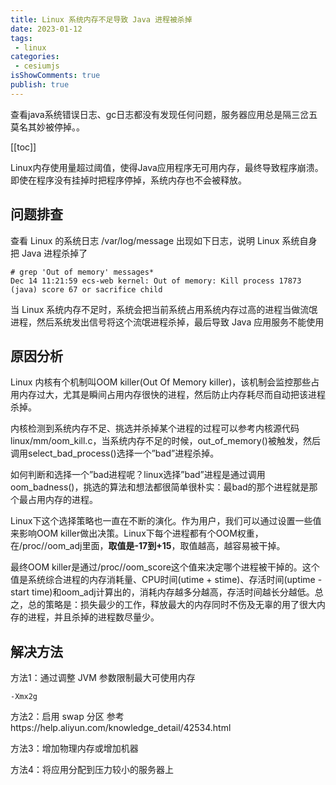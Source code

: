 ```yaml
---
title: Linux 系统内存不足导致 Java 进程被杀掉
date: 2023-01-12
tags:
 - linux
categories:
 - cesiumjs
isShowComments: true
publish: true
---
```


<Boxx/>

查看java系统错误日志、gc日志都没有发现任何问题，服务器应用总是隔三岔五莫名其妙被停掉。。

[[toc]]

<!-- more -->

Linux内存使用量超过阈值，使得Java应用程序无可用内存，最终导致程序崩溃。即使在程序没有挂掉时把程序停掉，系统内存也不会被释放。

## 问题排查

查看 Linux 的系统日志 /var/log/message 出现如下日志，说明 Linux 系统自身把 Java 进程杀掉了

```shell
# grep 'Out of memory' messages*
Dec 14 11:21:59 ecs-web kernel: Out of memory: Kill process 17873 (java) score 67 or sacrifice child
```

当 Linux 系统内存不足时，系统会把当前系统占用系统内存过高的进程当做流氓进程，然后系统发出信号将这个流氓进程杀掉，最后导致 Java 应用服务不能使用

## 原因分析

Linux 内核有个机制叫OOM killer(Out Of Memory killer)，该机制会监控那些占用内存过大，尤其是瞬间占用内存很快的进程，然后防止内存耗尽而自动把该进程杀掉。

内核检测到系统内存不足、挑选并杀掉某个进程的过程可以参考内核源代码linux/mm/oom_kill.c，当系统内存不足的时候，out_of_memory()被触发，然后调用select_bad_process()选择一个”bad”进程杀掉。

如何判断和选择一个”bad进程呢？linux选择”bad”进程是通过调用oom_badness()，挑选的算法和想法都很简单很朴实：最bad的那个进程就是那个最占用内存的进程。

Linux下这个选择策略也一直在不断的演化。作为用户，我们可以通过设置一些值来影响OOM killer做出决策。Linux下每个进程都有个OOM权重，在/proc//oom_adj里面，**取值是-17到+15**，取值越高，越容易被干掉。

最终OOM killer是通过/proc//oom_score这个值来决定哪个进程被干掉的。这个值是系统综合进程的内存消耗量、CPU时间(utime + stime)、存活时间(uptime - start time)和oom_adj计算出的，消耗内存越多分越高，存活时间越长分越低。总之，总的策略是：损失最少的工作，释放最大的内存同时不伤及无辜的用了很大内存的进程，并且杀掉的进程数尽量少。

## 解决方法

方法1：通过调整 JVM 参数限制最大可使用内存

```
-Xmx2g
```

方法2：启用 swap 分区 参考https://help.aliyun.com/knowledge_detail/42534.html

方法3：增加物理内存或增加机器

方法4：将应用分配到压力较小的服务器上

<Reward/>

